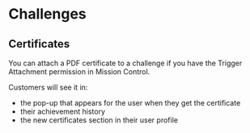 # Challenges

## Certificates

You can attach a PDF certificate to a challenge if you have the Trigger Attachment permission in Mission Control.

Customers will see it in:
- the pop-up that appears for the user when they get the certificate
- their achievement history
- the new certificates section in their user profile
